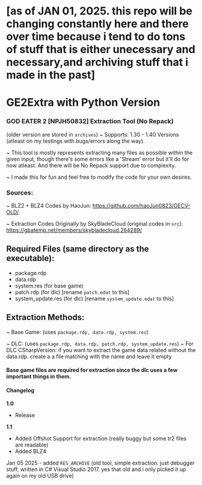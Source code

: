 # [as of JAN 01, 2025. this repo will be changing constantly here and there over time because i tend to do tons of stuff that is either unecessary and necessary,and archiving stuff that i made in the past]


# GE2Extra with Python Version

### GOD EATER 2 [NPJH50832] Extraction Tool (No Repack)
(older version are stored in `archives`)
~ Supports: 1.30 - 1.40 Versions (atleast on my testings with bugs/errors along the way).

~ This tool is mostly represents extracting many files as possible within the given input, though there's some errors like a 'Stream' error but it'll do for now atleast. And there will be No Repack support due to complexity.

~ I made this for fun and feel free to modify the code for your own desires.


### Sources:

~ BLZ2 + BLZ4 Codes by HaoJun: https://github.com/haoJun0823/GECV-OLD/

~ Extraction Codes Originally by SkyBladeCloud (original codes in `src`): https://gbatemp.net/members/skybladecloud.264289/

## Required Files (same directory as the executable):
- package.rdp
- data.rdp
- system.res (for base game)
- patch.rdp (for dlc) [rename `patch.edat` to this]
- system_update.res (for dlc) [rename `system_update.edat` to this]

## Extraction Methods:
~ Base Game: (uses `package.rdp, data.rdp, system.res`)

~ DLC: (uses `package.rdp, data.rdp, patch.rdp, system_update.res`)
~ For DLC CSharpVersion: if you want to extract the game data related without the data.rdp. create a a file matching with the name and leave it empty

#### Base game files are required for extraction since the dlc uses a few important things in them.

#### Changelog
**1.0**
- Release

**1.1**
- Added Offshot Support for extraction (really buggy but some tr2 files are readable)
- Added BLZ4

Jan 05 2025 - added `RES_ARCHIVE` (old tool, simple extraction. just debugger stuff, written in C# Visual Studio 2017. yes that old and i only picked it up again on my old USB drive)